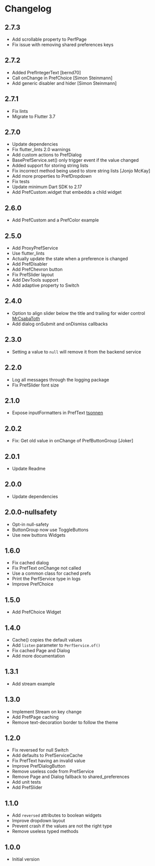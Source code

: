 # Changelog

## 2.7.3

- Add scrollable property to PerfPage
- Fix issue with removing shared preferences keys

## 2.7.2

- Added PrefIntegerText [bernd70]
- Call onChange in PrefChoice [Simon Steinmann]
- Add generic disabler and hider [Simon Steinmann]

## 2.7.1

- Fix lints
- Migrate to Flutter 3.7

## 2.7.0

- Update dependencies
- Fix flutter_lints 2.0 warnings
- Add custom actions to PrefDialog
- BasePrefService.set() only trigger event if the value changed
- Added support for storing string lists
- Fix incorrect method being used to store string lists [Jonjo McKay]
- Add more properties to PrefDropdown
- Fix tests
- Update minimum Dart SDK to 2.17
- Add PrefCustom.widget that embedds a child widget

## 2.6.0

- Add PrefCustom and a PrefColor example

## 2.5.0

- Add ProxyPrefService
- Use flutter_lints
- Actually update the state when a preference is changed
- Add PrefDisabler
- Add PrefChevron button
- Fix PrefSlider layout
- Add DevTools support
- Add adaptive property to Switch

## 2.4.0

- Option to align slider below the title and trailing for wider control [MrCsabaToth](https://github.com/MrCsabaToth)
- Add dialog onSubmit and onDismiss callbacks

## 2.3.0

- Setting a value to `null` will remove it from the backend service

## 2.2.0

- Log all messages through the logging package
- Fix PrefSlider font size

## 2.1.0

- Expose inputFormatters in PrefText [tsonnen](https://github.com/tsonnen)

## 2.0.2

- Fix: Get old value in onChange of PrefButtonGroup [Joker]

## 2.0.1

- Update Readme

## 2.0.0

- Update dependencies

## 2.0.0-nullsafety

- Opt-in null-safety
- ButtonGroup now use ToggleButtons
- Use new buttons Widgets

## 1.6.0

- Fix cached dialog
- Fix PrefText onChange not called
- Use a common class for cached prefs
- Print the PerfService type in logs
- Improve PrefChoice

## 1.5.0

- Add PrefChoice Widget

## 1.4.0

- Cache() copies the default values
- Add `listen` parameter to `PerfService.of()`
- Fix cached Page and Dialog
- Add more documentation

## 1.3.1

- Add stream example

## 1.3.0

- Implement Stream on key change
- Add PrefPage caching
- Remove text-decoration border to follow the theme

## 1.2.0

- Fix reversed for null Switch
- Add defaults to PrefServiceCache
- Fix PrefText having an invalid value
- Improve PrefDialogButton
- Remove useless code from PrefService
- Remove Page and Dialog fallback to shared_preferences
- Add unit tests
- Add PrefSlider

## 1.1.0

- Add `reversed` attributes to boolean widgets
- Improve dropdown layout
- Prevent crash if the values are not the right type
- Remove useless typed methods

## 1.0.0

- Initial version
